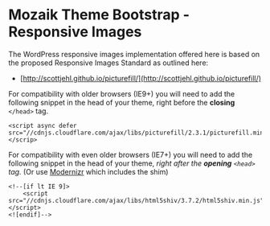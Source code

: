 # Mozaik Theme Bootstrap - Responsive Images

The WordPress responsive images implementation offered here is based on
the proposed Responsive Images Standard as outlined here:
 
- [http://scottjehl.github.io/picturefill/](http://scottjehl.github.io/picturefill/)

For compatibility with older browsers (IE9+) you will need to add the following snippet
in the head of your theme, right before the **closing** `</head>` tag.

	<script async defer src="//cdnjs.cloudflare.com/ajax/libs/picturefill/2.3.1/picturefill.min.js"></scrip>

For compatibility with even older browsers (IE7+) you will need to add the following snippet
in the head of your theme, *right after the **opening** `<head>` tag.* 
(Or use [Modernizr](http://modernizr.com/) which includes the shim)

	<!--[if lt IE 9]>
	    <script src="//cdnjs.cloudflare.com/ajax/libs/html5shiv/3.7.2/html5shiv.min.js"></script>
	<![endif]-->
